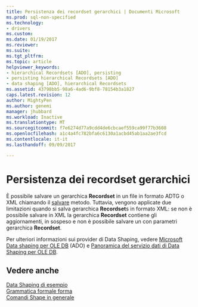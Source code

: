 ```yaml
---
title: Persistenza dei recordset gerarchici | Documenti Microsoft
ms.prod: sql-non-specified
ms.technology:
- drivers
ms.custom: 
ms.date: 01/19/2017
ms.reviewer: 
ms.suite: 
ms.tgt_pltfrm: 
ms.topic: article
helpviewer_keywords:
- hierarchical Recordsets [ADO], persisting
- persisting hierarchical Recordsets [ADO]
- data shaping [ADO], hierarchical Recordsets
ms.assetid: 43798bb5-98a6-4ad6-9bf8-78154b3a1827
caps.latest.revision: 12
author: MightyPen
ms.author: genemi
manager: jhubbard
ms.workload: Inactive
ms.translationtype: MT
ms.sourcegitcommit: f7e6274d77a9cdd4de6cbcaef559ca99f77b3608
ms.openlocfilehash: a1c4a4fc782bfa6c6130a1acbd45ab1aa2ae3fcd
ms.contentlocale: it-it
ms.lasthandoff: 09/09/2017

---
```

# <a name="persisting-hierarchical-recordsets"></a>Persistenza dei recordset gerarchici
È possibile salvare un gerarchica **Recordset** in un file in formato ADTG o XML chiamando il [salvare](../../../ado/reference/ado-api/save-method.md) metodo. Tuttavia, vengono applicate due limitazioni quando si salva gerarchica **Recordset**s in formato XML: se non è possibile salvare in XML la gerarchica **Recordset** contiene gli aggiornamenti, in sospeso e non è possibile salvare un con parametri gerarchica **Recordset**.  
  
 Per ulteriori informazioni sui provider di Data Shaping, vedere [Microsoft Data shaping per OLE DB](../../../ado/guide/appendixes/microsoft-data-shaping-service-for-ole-db-ado-service-provider.md) (ADO) e [Panoramica del servizio dati di Data Shaping per OLE DB](http://msdn.microsoft.com/en-us/9f51e471-8e85-448e-9fb8-b64bbf767bf3).  
  
## <a name="see-also"></a>Vedere anche  
 [Data Shaping di esempio](../../../ado/guide/data/data-shaping-example.md)   
 [Grammatica formale forma](../../../ado/guide/data/formal-shape-grammar.md)   
 [Comandi Shape in generale](../../../ado/guide/data/shape-commands-in-general.md)

